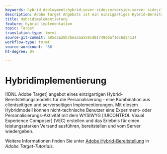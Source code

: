 ```yaml
---
keywords: hybrid deployment;hybrid;sever-side;serverside;server side;client-side;clientside;client side;hybrid implementation
description: Adobe Target Angebots ist ein einzigartiges Hybrid-Bereitstellungsmodell für die Personalisierung, die Kombination clientseitiger und serverseitiger Implementierungen.
title: Hybridimplementierung
feature: hybrid implementation
topic: Target
translation-type: tm+mt
source-git-commit: a05d2a28b7bea3aa559cd0174930af10c6d94134
workflow-type: tm+mt
source-wordcount: '86'
ht-degree: 0%

---
```



# Hybridimplementierung

[!DNL Adobe Target] angebot eines einzigartigen Hybrid-Bereitstellungsmodells für die Personalisierung - eine Kombination aus clientseitigen und serverseitigen Implementierungen. Mit diesem Hybridmodell können nicht-technische Benutzer eine Experiment- oder Personalisierungs-Aktivität mit dem WYSIWYG [!UICONTROL Visual Experience Composer] (VEC) erstellen und das Erlebnis für einen leistungsstarken Versand ausführen, bereitstellen und vom Server wiedergeben.

Weitere Informationen finden Sie unter [Adobe Hybrid-Bereitstellung](https://experienceleague.adobe.com/docs/target-learn/tutorials/implementation/hybrid-deployment.html) in *Adobe Target-Tutorials*.
